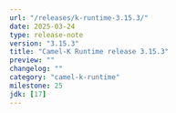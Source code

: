 ```yaml
---
url: "/releases/k-runtime-3.15.3/"
date: 2025-03-24
type: release-note
version: "3.15.3"
title: "Camel-K Runtime release 3.15.3"
preview: ""
changelog: ""
category: "camel-k-runtime"
milestone: 25
jdk: [17]
---
```

